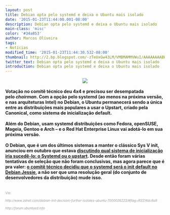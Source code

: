 ```yaml
---
layout: post
title: Debian opta pelo systemd e deixa o Ubuntu mais isolado
date: '2015-01-23T11:44:00.001-08:00'
description: Debian opta pelo systemd e deixa o Ubuntu mais isolado
main-class: 'misc'
color: '#34a853'
author: Marcos Oliveira
tags:
- Notícias
modified_time: '2015-01-23T11:44:30.532-08:00'
thumbnail: http://2.bp.blogspot.com/-zTeUxGw43LM/VMBMAMMVWuI/AAAAAAAABKg/-WKBp5zLGKU/s72-c/stripes_debian_wallpaper_by_alucryd-d4p4si5.png.jpg
twitter_text: Debian opta pelo systemd e deixa o Ubuntu mais isolado
introduction: Debian opta pelo systemd e deixa o Ubuntu mais isolado
---
```


<div class="separator" style="clear: both; text-align: center;"><a href="http://2.bp.blogspot.com/-zTeUxGw43LM/VMBMAMMVWuI/AAAAAAAABKg/-WKBp5zLGKU/s1600/stripes_debian_wallpaper_by_alucryd-d4p4si5.png.jpg" imageanchor="1" style="margin-left: 1em; margin-right: 1em;"><img border="0" src="http://2.bp.blogspot.com/-zTeUxGw43LM/VMBMAMMVWuI/AAAAAAAABKg/-WKBp5zLGKU/s1600/stripes_debian_wallpaper_by_alucryd-d4p4si5.png.jpg" /></a></div><br /><b>Votação no comitê técnico deu 4x4 e precisou ser desempatada pelo&nbsp;<span style="font-style: italic;">chairman</span>. Com a opção pelo systemd (ao menos na próxima versão, e nas arquiteturas Intel) no Debian,  o Ubuntu permanecerá sendo a única entre as distribuições mais  populares a usar o Upstart, criado pela Canonical, como sistema de  inicialização default.<br /><br />Além do Debian, usam systemd distribuições como Fedora, openSUSE, Mageia, Gentoo e Arch – e o Red Hat Enterprise Linux vai adotá-lo em sua próxima versão.<br /><br />O Debian, que é um dos últimos sistemas a manter o clássico Sys V init, anunciou em outubro que estava&nbsp;<a class="postlink" href="http://br-linux.org/2013/01/init-debian-considerando-adotar-o-systemd-ou-o-upstart.html">discutindo qual sistema de inicialização iria sucedê-lo: o Systemd ou o upstart</a>. Desde então foram várias tentativas de seleção que não foram conclusivas, mas agora parece que é pra valer:&nbsp;<a class="postlink" href="https://lists.debian.org/debian-ctte/2014/02/msg00405.html">o comitê técnico decidiu que o systemd será o init default no Debian Jessie</a>, a não ser que uma resolução geral (do conjunto de desenvolvedores da distribuição) mude isso.</b><br /><br /><br /><span style="color: #999999;"><span style="font-size: x-small;"><i>Via: <br /><br />http://www.zdnet.com/debian-init-decision-further-isolates-ubuntu-7000026223/#ftag=RSS14dc6a9<br /><br />http://forum.ubuntued.info</i></span></span>